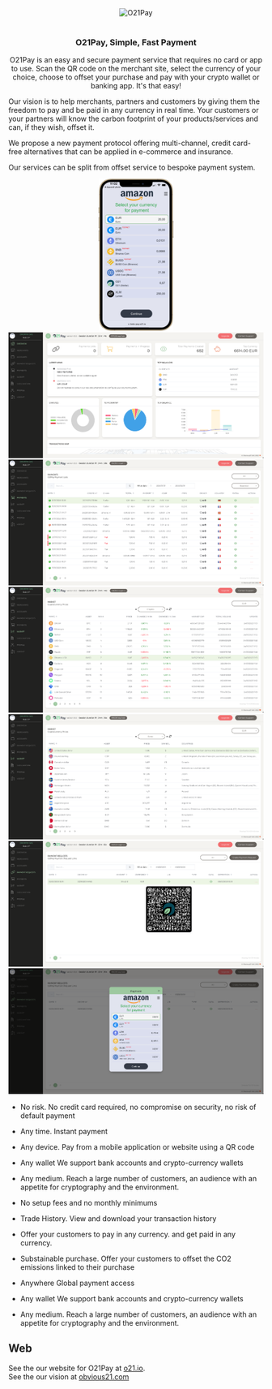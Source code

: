 <div align="center">
  <img src="./.github/assets/o21pay.gif" alt="O21Pay" border="0" />
	<br/><br/>      
	<h3>O21Pay, Simple, Fast Payment</h3>
</div>
<p align="center">
  O21Pay is an easy and secure payment service that requires no card or app to use.
  Scan the QR code on the merchant site, select the currency of your choice, choose to offset your purchase and pay with your crypto wallet or banking app. It's that easy!

Our vision is to help merchants, partners and customers by giving them the freedom to pay and be paid in any currency in real time. Your customers or your partners will know the carbon footprint of your products/services and can, if they wish, offset it.

We propose a new payment protocol offering multi-channel, credit card-free alternatives that can be applied in e-commerce and insurance.

Our services can be split from offset service to bespoke payment system.

</p>

<p align="center">
  <img src="./.github/assets/o21pay-iphone.png" alt="" border="0" height="300px" />
  <img src="./.github/assets/1.png" alt="" border="0" />
  <img src="./.github/assets/2.png" alt="" border="0" />
  <img src="./.github/assets/3.png" alt="" border="0" />
  <img src="./.github/assets/4.png" alt="" border="0" />
  <img src="./.github/assets/5.png" alt="" border="0" />
  <img src="./.github/assets/6.png" alt="" border="0" />
</p>

-   No risk. No credit card required, no compromise on security, no risk of default payment

-   Any time. Instant payment

-   Any device. Pay from a mobile application or website using a QR code

-   Any wallet
    We support bank accounts and crypto-currency wallets

-   Any medium. Reach a large number of customers, an audience with an appetite for cryptography and the environment.

-   No setup fees and no monthly minimums

-   Trade History. View and download your transaction history

-   Offer your customers to pay in any currency. and get paid in any currency.

-   Substainable purchase. Offer your customers to offset the CO2 emissions linked to their purchase

-   Anywhere
    Global payment access

-   Any wallet
    We support bank accounts and crypto-currency wallets

-   Any medium. Reach a large number of customers, an audience with an appetite for cryptography and the environment.

##

## Web

See the our website for O21Pay at [o21.io](https://o21.io/business).
<br/>
See the our vision at [obvious21.com](https://obvious21.com)